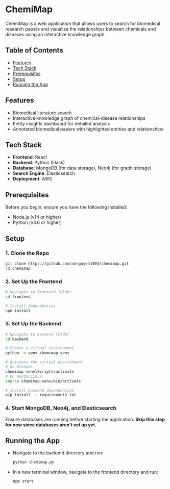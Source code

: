 # ChemiMap

ChemiMap is a web application that allows users to search for biomedical research papers and visualize the relationships between chemicals and diseases using an interactive knowledge graph.

## Table of Contents
- [Features](#features)
- [Tech Stack](#tech-stack)
- [Prerequisites](#prerequisites)
- [Setup](#setup)
- [Running the App](#running-the-app)

## Features
- Biomedical literature search
- Interactive knowledge graph of chemical-disease relationships
- Entity insights dashboard for detailed analysis
- Annotated biomedical papers with highlighted entities and relationships

## Tech Stack
- **Frontend**: React
- **Backend**: Python (Flask)
- **Database**: MongoDB (for data storage), Neo4j (for graph storage)
- **Search Engine**: Elasticsearch
- **Deployment**: AWS

## Prerequisites
Before you begin, ensure you have the following installed:
- Node.js (v14 or higher)
- Python (v3.6 or higher)

## Setup

### 1. Clone the Repo
```bash
git clone https://github.com/annguyen1404/chemimap.git
cd chemimap
```

### 2. Set Up the Frontend
```bash
# Navigate to frontend folder
cd frontend

# Install dependencies
npm install
```

### 3. Set Up the Backend
```bash
# Navigate to backend folder
cd backend

# Create a virtual environment
python -m venv chemimap-venv

# Activate the virtual environment
# On Windows
chemimap-venv\Scripts\activate
# On macOS/Linux
source chemimap-venv/bin/activate

# Install backend dependencies
pip install -r requirements.txt

```

### 4. Start MongoDB, Neo4j, and Elasticsearch
Ensure databases are running before starting the application. **Skip this step for now since databases aren't set up yet.**  

## Running the App

- Navigate to the backend directory and run:
    ```bash
    python chemimap.py
    ```

- In a new terminal window, navigate to the frontend directory and run:
    ```bash
    npm start
    ```